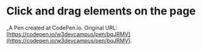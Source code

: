 # Click and drag elements on the page
 _A Pen created at CodePen.io. Original URL: [https://codepen.io/w3devcampus/pen/bqJRMV](https://codepen.io/w3devcampus/pen/bqJRMV).

 
